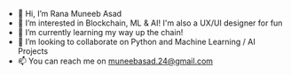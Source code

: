 - 👋 Hi, I’m Rana Muneeb Asad
- 👀 I’m interested in Blockchain, ML & AI! I'm also a UX/UI designer for fun
- 🌱 I’m currently learning my way up the chain! 
- 🤝 I’m looking to collaborate on Python and Machine Learning / AI Projects 
- 📫 You can reach me on muneebasad.24@gmail.com

<!---
iranamuneeb/iranamuneeb is a ✨ special ✨ repository because its `README.md` (this file) appears on your GitHub profile.
You can click the Preview link to take a look at your changes.
--->
